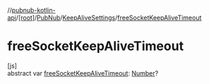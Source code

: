 //[pubnub-kotlin-api](../../../../index.md)/[[root]](../../index.md)/[PubNub](../index.md)/[KeepAliveSettings](index.md)/[freeSocketKeepAliveTimeout](free-socket-keep-alive-timeout.md)

# freeSocketKeepAliveTimeout

[js]\
abstract var [freeSocketKeepAliveTimeout](free-socket-keep-alive-timeout.md): [Number](https://kotlinlang.org/api/core/kotlin-stdlib/kotlin/-number/index.html)?
